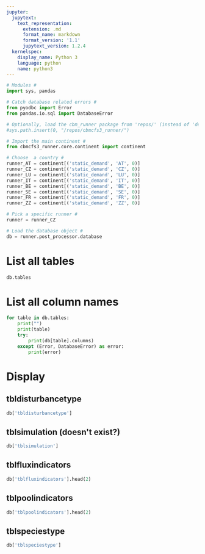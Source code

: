 ```yaml
---
jupyter:
  jupytext:
    text_representation:
      extension: .md
      format_name: markdown
      format_version: '1.1'
      jupytext_version: 1.2.4
  kernelspec:
    display_name: Python 3
    language: python
    name: python3
---
```


```python
# Modules #
import sys, pandas

# Catch database related errors #
from pyodbc import Error
from pandas.io.sql import DatabaseError

# Optionally, load the cbm_runner package from 'repos/' (instead of 'deploy/') #
#sys.path.insert(0, "/repos/cbmcfs3_runner/")

# Import the main continent #
from cbmcfs3_runner.core.continent import continent

# Choose  a country #
runner_AT = continent[('static_demand', 'AT', 0)]
runner_CZ = continent[('static_demand', 'CZ', 0)]
runner_LU = continent[('static_demand', 'LU', 0)]
runner_IT = continent[('static_demand', 'IT', 0)]
runner_BE = continent[('static_demand', 'BE', 0)]
runner_SE = continent[('static_demand', 'SE', 0)]
runner_FR = continent[('static_demand', 'FR', 0)]
runner_ZZ = continent[('static_demand', 'ZZ', 0)]

# Pick a specific runner #
runner = runner_CZ

# Load the database object #
db = runner.post_processor.database
```

# List all tables 

```python
db.tables
```

# List all column names

```python
for table in db.tables:
    print("")
    print(table)
    try:
        print(db[table].columns)
    except (Error, DatabaseError) as error:
        print(error)
```

# Display


## tbldisturbancetype

```python
db['tbldisturbancetype']
```

## tblsimulation (doesn't exist?)

```python
db['tblsimulation']
```

## tblfluxindicators

```python
db['tblfluxindicators'].head(2)
```

## tblpoolindicators

```python
db['tblpoolindicators'].head(2)
```

## tblspeciestype


```python
db['tblspeciestype']
```
